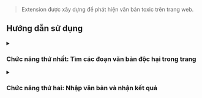 > Extension được xây dựng để phát hiện văn bản toxic trên trang web.
## **Hướng dẫn sử dụng**

<details> <summary><h3>Chức năng thứ nhất: Tìm các đoạn văn bản độc hại trong trang</h3></summary>
<div style="display:table">
  <div style="float:left; width:50%">
    <img src="https://github.com/HMPhuoc/Toxic_Detection_extension/assets/94670932/a39dfda8-4c9c-49a9-b339-4f0ef804e0fd" title="Giao diện chức năng thứ nhất">
  </div>
  <div style="float:left; width:50%">
    <ul style="list-style-type: square;">
      <li>Bấm nút theo chỉ dẫn để chạy extension.</li>
      <li>Textbox ở giữa hiển thị các trường hợp toxic đã tìm thấy.</li>
      <li>Bấm vào nút ở dưới cùng để highlight các đoạn văn bản toxic.</li>
    </ul>
  </div>
</div>
</details>

<details> <summary><h3>Chức năng thứ hai: Nhập văn bản và nhận kết quả</h3></summary>
<div style="display:table">
  <div style="float:left; width:50%">
    <img src="https://github.com/HMPhuoc/Toxic_Detection_extension/assets/94670932/1beb04de-7877-4349-9319-19745bd1d976" title="Giao diện chức năng thứ hai">
  </div>
  <div style="float:left; width:50%">
    <ul style="list-style-type: square;">
      <li>Nhập văn bản bạn muốn kiểm tra vào textbox và nhấn Submit.</li>
      <li>Kết quả kiểm tra sẽ hiển thị ở phía dưới kèm với biểu đồ.</li>
    </ul>
  </div>
</div>


